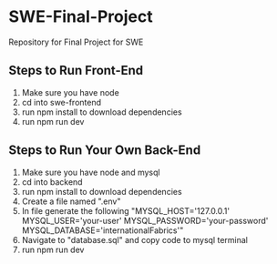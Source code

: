 # SWE-Final-Project
Repository for Final Project for SWE

## Steps to Run Front-End
1. Make sure you have node
2. cd into swe-frontend
3. run npm install to download dependencies
4. run npm run dev

## Steps to Run Your Own Back-End
1. Make sure you have node and mysql
2. cd into backend
3. run npm install to download dependencies
4. Create a file named ".env"
5. In file generate the following
"MYSQL_HOST='127.0.0.1'
MYSQL_USER='your-user'
MYSQL_PASSWORD='your-password'
MYSQL_DATABASE='internationalFabrics'"
6. Navigate to "database.sql" and copy code to mysql terminal
4. run npm run dev